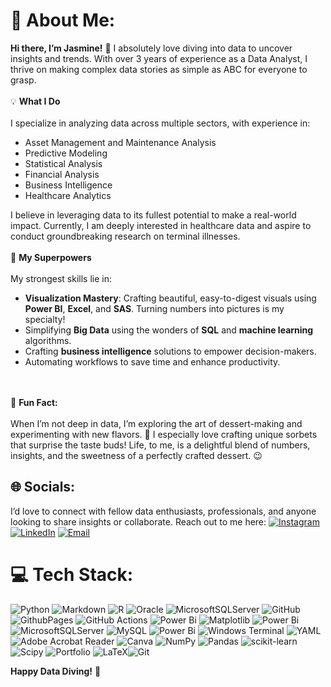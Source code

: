 # 💫 About Me:
**Hi there, I’m Jasmine!** 👋 I absolutely love diving into data to uncover insights and trends. With over 3 years of experience as a Data Analyst, I thrive on making complex data stories as simple as ABC for everyone to grasp.
<br><br> 💡 **What I Do**<br><br>
I specialize in analyzing data across multiple sectors, with experience in:
- Asset Management and Maintenance Analysis
- Predictive Modeling
- Statistical Analysis
- Financial Analysis
- Business Intelligence
- Healthcare Analytics

I believe in leveraging data to its fullest potential to make a real-world impact. Currently, I am deeply interested in healthcare data and aspire to conduct groundbreaking research on terminal illnesses.
<br><br> 💪 **My Superpowers**<br><br>
My strongest skills lie in:
- **Visualization Mastery**: Crafting beautiful, easy-to-digest visuals using **Power BI**, **Excel**, and **SAS**. Turning numbers into pictures is my specialty!
- Simplifying **Big Data** using the wonders of **SQL** and **machine learning** algorithms.
- Crafting **business intelligence** solutions to empower decision-makers.
- Automating workflows to save time and enhance productivity.

<br><br> 🌱 **Fun Fact:**<br><br>
When I’m not deep in data, I’m exploring the art of dessert-making and experimenting with new flavors. 🍨 I especially love crafting unique sorbets that surprise the taste buds! Life, to me, is a delightful blend of numbers, insights, and the sweetness of a perfectly crafted dessert. 😉


## 🌐 Socials:
I’d love to connect with fellow data enthusiasts, professionals, and anyone looking to share insights or collaborate. Reach out to me here:
[![Instagram](https://img.shields.io/badge/Instagram-%23E4405F.svg?logo=Instagram&logoColor=white)](https://instagram.com/jarz_myn) [![LinkedIn](https://img.shields.io/badge/LinkedIn-%230077B5.svg?logo=linkedin&logoColor=white)](https://linkedin.com/in/jasmineegbuna15@gmail.com) [![Email](https://img.shields.io/badge/Email-jasmineanionwu@gmail.com-blue?style=flat&logo=gmail)](mailto:jasmineanionwu@gmail.com)

# 💻 Tech Stack:
![Python](https://img.shields.io/badge/python-3670A0?style=for-the-badge&logo=python&logoColor=ffdd54) ![Markdown](https://img.shields.io/badge/markdown-%23000000.svg?style=for-the-badge&logo=markdown&logoColor=white) ![R](https://img.shields.io/badge/r-%23276DC3.svg?style=for-the-badge&logo=r&logoColor=white) ![Oracle](https://img.shields.io/badge/Oracle-F80000?style=for-the-badge&logo=oracle&logoColor=white) ![MicrosoftSQLServer](https://img.shields.io/badge/Microsoft%20SQL%20Server-CC2927?style=for-the-badge&logo=microsoft%20sql%20server&logoColor=white) ![GitHub](https://img.shields.io/badge/github-%23121011.svg?style=for-the-badge&logo=github&logoColor=white) ![GithubPages](https://img.shields.io/badge/github%20pages-121013?style=for-the-badge&logo=github&logoColor=white) ![GitHub Actions](https://img.shields.io/badge/github%20actions-%232671E5.svg?style=for-the-badge&logo=githubactions&logoColor=white) ![Power Bi](https://img.shields.io/badge/power_bi-F2C811?style=for-the-badge&logo=powerbi&logoColor=black) ![Matplotlib](https://img.shields.io/badge/Matplotlib-%23ffffff.svg?style=for-the-badge&logo=Matplotlib&logoColor=black) ![Power Bi](https://img.shields.io/badge/power_bi-F2C811?style=for-the-badge&logo=powerbi&logoColor=black) ![MicrosoftSQLServer](https://img.shields.io/badge/Microsoft%20SQL%20Server-CC2927?style=for-the-badge&logo=microsoft%20sql%20server&logoColor=white) ![MySQL](https://img.shields.io/badge/mysql-4479A1.svg?style=for-the-badge&logo=mysql&logoColor=white) ![Power Bi](https://img.shields.io/badge/power_bi-F2C811?style=for-the-badge&logo=powerbi&logoColor=black) ![Windows Terminal](https://img.shields.io/badge/Windows%20Terminal-%234D4D4D.svg?style=for-the-badge&logo=windows-terminal&logoColor=white) ![YAML](https://img.shields.io/badge/yaml-%23ffffff.svg?style=for-the-badge&logo=yaml&logoColor=151515) ![Adobe Acrobat Reader](https://img.shields.io/badge/Adobe%20Acrobat%20Reader-EC1C24.svg?style=for-the-badge&logo=Adobe%20Acrobat%20Reader&logoColor=white) ![Canva](https://img.shields.io/badge/Canva-%2300C4CC.svg?style=for-the-badge&logo=Canva&logoColor=white) ![NumPy](https://img.shields.io/badge/numpy-%23013243.svg?style=for-the-badge&logo=numpy&logoColor=white) ![Pandas](https://img.shields.io/badge/pandas-%23150458.svg?style=for-the-badge&logo=pandas&logoColor=white) ![scikit-learn](https://img.shields.io/badge/scikit--learn-%23F7931E.svg?style=for-the-badge&logo=scikit-learn&logoColor=white) ![Scipy](https://img.shields.io/badge/SciPy-%230C55A5.svg?style=for-the-badge&logo=scipy&logoColor=%white) ![Portfolio](https://img.shields.io/badge/Portfolio-%23000000.svg?style=for-the-badge&logo=firefox&logoColor=#FF7139) ![LaTeX](https://img.shields.io/badge/latex-%23008080.svg?style=for-the-badge&logo=latex&logoColor=white)![Git](https://img.shields.io/badge/git-%23F05033.svg?style=for-the-badge&logo=git&logoColor=white)

<!-- Proudly created with GPRM ( https://gprm.itsvg.in ) -->

**Happy Data Diving!** 🎉
